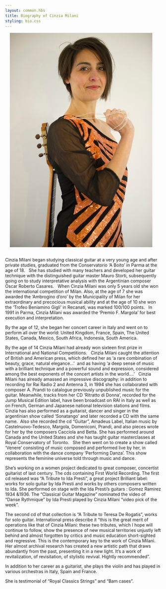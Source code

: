 ```yaml
---
layout: common.hbs
title: Biography of Cinzia Milani
styling: bio.css
---
```


<img src="/img/bio/cinzia-milani.jpg" alt="Cinzia Milani smiling with guitar slung over shoulder" class="w3-image w3-left" style="padding: 0 15px 15px 15px"/>

Cinzia Milani began studying classical guitar at a very young age and after private studies, graduated from the Conservatorio ‘A Boito’ in Parma at the age of 18.
 
She has studied with many teachers and developed her guitar technique with the distinguished guitar master Mauro Storti, subsequently going on to study interpretative analysis with the Argentinian composer Oscar Roberto Casares.
 
When Cinzia Milani was only 5 years old she won the international competition of Milan. Also, at the age of 7 she was awarded the ‘Ambrogino d’oro’ by the Municipality of Milan for her extraordinary and precocious musical ability and at the age of 10 she won the ‘Trofeo Beniamino Gigli’ in Recanati, was marked 100/100 points.
 
In 1991 in Parma, Cinzia Milani was awarded the ‘Premio F. Margola’ for best execution and interpretation.

By the age of 12, she began her concert career in Italy and went on to perform all over the world: United Kingdom, France, Spain, The United States, Canada, Mexico, South Africa, Indonesia, South America. 

By the age of 14 Cinzia Milani had already won sixteen first prize in International and National Competitions.
 
Cinzia Milani caught the attention of British and American press, which defined her as ‘a rare combination of beauty, grace, natural elegance…’  and as having ‘a deep sense of music with a brilliant technique and a powerful sound and expression, considered among the best exponents of the concert artists in the world….’
 
Cinzia Milani has already amassed an impressive discography: in addition to recording for Rai Radio 2 and Antenna 3, in 1994 she has collaborated with composer A. Prandi to catalogue previously unpublished music for the guitar. Meanwhile, tracks from her CD ‘Ritratto di Donna’, recorded for the Jump Musical Edition label, have been broadcast on RAI in Italy as well as on French, German and Japanese national television stations and films.
 
Cinzia has also performed as a guitarist, dancer and singer in the argentinian show called ‘Sonatango’ and later recorded a CD with the same name. 
Also she recorded the cd “Guitar”, Amadeus Label, Italian music by Castelnuovo-Tedesco, Margola, Domeniconi, Prandi, and also pieces wrote for her by the composers Cacciola and Betta.
She has performed around Canada and the United States and she has taught guitar masterclasses at Royal Conservatory of Toronto.
 
She then went on to create a show called ‘Venere’ consisting of music composed and performed live by her, in collaboration with the dance company ‘Performing Danza’. This show represents the feminine universe told through music and dance.

She’s working on a women project dedicated to great composer, concertist guitarist of last century. The cds containing First World Recording.
The first cd released was “A Tribute to Ida Presti”, a great project Brilliant label: works for solo guitar by Ida Presti and works by others composers written to Ida. She performed on stage with the Ida Presti’s guitars : Gomez Ramirez 1934 &1936.
The “Classical Guitar Magazine” nominated the video of “Danse Rythmique” by Ida Presti played by Cinzia Milani “video pick of the week”.

The second cd of that collection is “A Tribute to Teresa De Rogatis”, works for solo guitar.
International press describe it “this is the great merit of operations like that of Cinzia Milani: these two tributes, which I hope will continue to follow, show the presence of new musical territories unjustly left behind and almost forgotten by critics and music education short-sighted and regressive. This is the contemporary key to the work of Cinzia Milani. Her almost archival research has created a new artistic path that draws abundantly from the past, presenting it in a new light. It’s a work of revitalization, of revisitation, of stylistic revival. Hightly recommended”.

In addition to her career as a guitarist, she plays the violin and has played in various orchestras in Italy, Spain and France.

She is testimonial of “Royal Classics Strings” and “Bam cases”.

